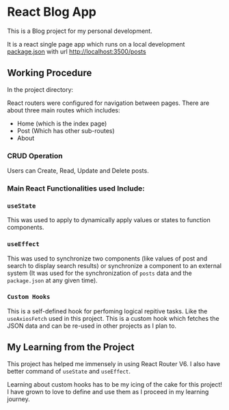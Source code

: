 #   React Blog App

This is a Blog project for my personal development.

It is a react single page app which runs on a local development [package.json](package.json) with url [http://localhost:3500/posts](http://localhost:3500/posts)

## Working Procedure 

In the project directory:

React routers were configured for navigation between pages. There are about three main routes which includes: 
* Home (which is the index page)
* Post (Which has other sub-routes)
* About

### CRUD Operation 
Users can Create, Read, Update and Delete posts.

### Main React Functionalities used Include:

### `useState`
This was used to apply to dynamically apply values or states to function components. 

### `useEffect`
This was used to synchronize two components (like values of post and search to display search results) or synchronize a component to an external system (It was used for the synchronization of `posts` data and the `package.json` at any given time). 

### `Custom Hooks`
This is a self-defined hook for perfoming logical repitive tasks. Like the `useAxiosFetch` used in this project. This is a custom hook which fetches the JSON data and can be re-used in other projects as I plan to.  

## My Learning from the Project

This project has helped me immensely in using React Router V6. I also have better command of `useState` and `useEffect`.

Learning about custom hooks has to be my icing of the cake for this project! I have grown to love to define and use them as I proceed in my learning journey.  

